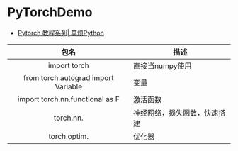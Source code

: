 # PyTorchDemo

- [Pytorch 教程系列| 莫烦Python](https://morvanzhou.github.io/tutorials/machine-learning/torch/)

|包名|描述|
|:---:|----|
|import torch|直接当numpy使用|
|from torch.autograd import Variable|变量|
|import torch.nn.functional as F|激活函数|
|torch.nn.|神经网络，损失函数，快速搭建|
|torch.optim.|优化器|